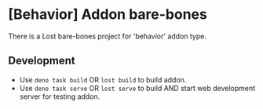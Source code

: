 # [Behavior] Addon bare-bones

There is a Lost bare-bones project for 'behavior' addon type.

<!-- ## Installation
Use `lost create --behavior` -->

## Development
- Use `deno task build` OR `lost build` to build addon.
- Use `deno task serve` OR `lost serve` to build AND start web development server for testing addon.
